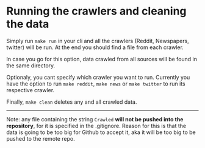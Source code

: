 # Running the crawlers and cleaning the data

Simply run ```make run``` in your cli and all the crawlers (Reddit, Newspapers, twitter) will be run. At the end you should find a file from each crawler.

In case you go for this option, data crawled from all sources will be found in the same directory.

Optionaly, you cant specify which crawler you want to run. Currently you have the option to run ```make reddit```, ```make news``` or ```make twitter``` to run its respective crawler.

Finally, ```make clean``` deletes any and all crawled data. 


---


Note: any file containing the string ```Crawled``` **will not be pushed into the repository**, for it is specified in the .gitignore.
Reason for this is that the data is going to be too big for Github to accept it, aka it will be too big to be pushed to the remote repo.
